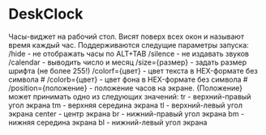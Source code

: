 # DeskClock
Часы-виджет на рабочий стол. Висят поверх всех окон и называют время каждый час.
Поддерживаются следущие параметры запуска:
/hide - не отображать часы по ALT+TAB
/silence - не издавать звуков
/calendar - выводить число и месяц
/size={размер} - задать размер шрифта (не более 255!)
/colorf={цвет} - цвет текста в HEX-формате без символа #
/colorb={цвет} - цвет фона в HEX-формате без символа #
/position={положение} - положение часов на экране. {Положение} может принимать одно из следующих значений:
    tr - верхний-правый угол экрана
    tm - верхняя середина экрана
    tl - верхний-левый угол экрана
    center - центр экрана
    br - нижний-правый угол экрана
    bm - нижняя середина экрана
    bl - нижний-левый угол экрана

